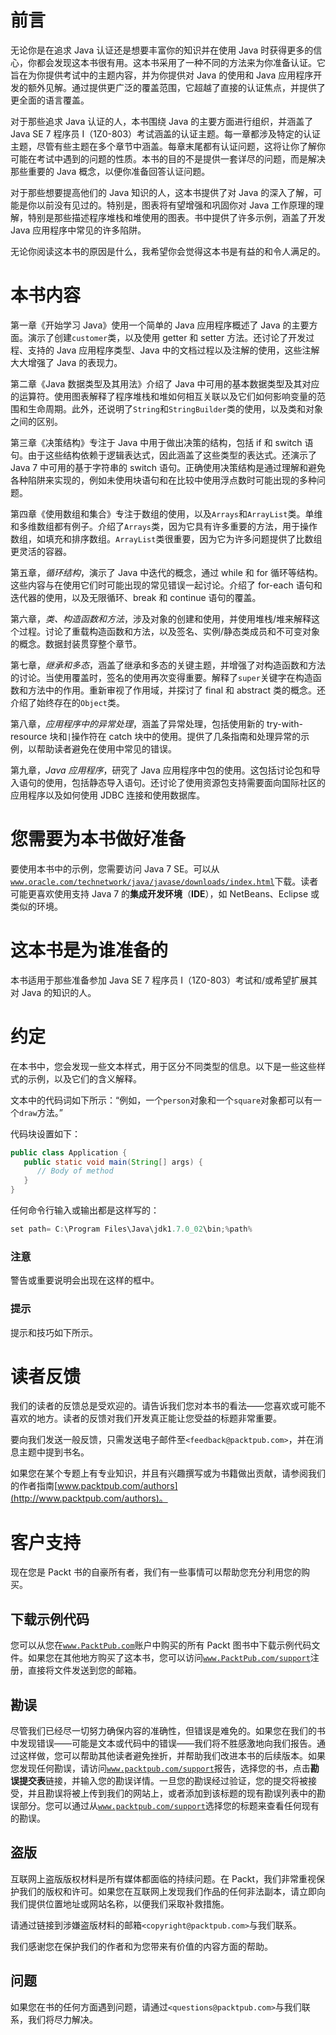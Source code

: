 # 前言

无论你是在追求 Java 认证还是想要丰富你的知识并在使用 Java 时获得更多的信心，你都会发现这本书很有用。这本书采用了一种不同的方法来为你准备认证。它旨在为你提供考试中的主题内容，并为你提供对 Java 的使用和 Java 应用程序开发的额外见解。通过提供更广泛的覆盖范围，它超越了直接的认证焦点，并提供了更全面的语言覆盖。

对于那些追求 Java 认证的人，本书围绕 Java 的主要方面进行组织，并涵盖了 Java SE 7 程序员 I（1Z0-803）考试涵盖的认证主题。每一章都涉及特定的认证主题，尽管有些主题在多个章节中涵盖。每章末尾都有认证问题，这将让你了解你可能在考试中遇到的问题的性质。本书的目的不是提供一套详尽的问题，而是解决那些重要的 Java 概念，以便你准备回答认证问题。

对于那些想要提高他们的 Java 知识的人，这本书提供了对 Java 的深入了解，可能是你以前没有见过的。特别是，图表将有望增强和巩固你对 Java 工作原理的理解，特别是那些描述程序堆栈和堆使用的图表。书中提供了许多示例，涵盖了开发 Java 应用程序中常见的许多陷阱。

无论你阅读这本书的原因是什么，我希望你会觉得这本书是有益的和令人满足的。

# 本书内容

第一章《开始学习 Java》使用一个简单的 Java 应用程序概述了 Java 的主要方面。演示了创建`customer`类，以及使用 getter 和 setter 方法。还讨论了开发过程、支持的 Java 应用程序类型、Java 中的文档过程以及注解的使用，这些注解大大增强了 Java 的表现力。

第二章《Java 数据类型及其用法》介绍了 Java 中可用的基本数据类型及其对应的运算符。使用图表解释了程序堆栈和堆如何相互关联以及它们如何影响变量的范围和生命周期。此外，还说明了`String`和`StringBuilder`类的使用，以及类和对象之间的区别。

第三章《决策结构》专注于 Java 中用于做出决策的结构，包括 if 和 switch 语句。由于这些结构依赖于逻辑表达式，因此涵盖了这些类型的表达式。还演示了 Java 7 中可用的基于字符串的 switch 语句。正确使用决策结构是通过理解和避免各种陷阱来实现的，例如未使用块语句和在比较中使用浮点数时可能出现的多种问题。

第四章《使用数组和集合》专注于数组的使用，以及`Arrays`和`ArrayList`类。单维和多维数组都有例子。介绍了`Arrays`类，因为它具有许多重要的方法，用于操作数组，如填充和排序数组。`ArrayList`类很重要，因为它为许多问题提供了比数组更灵活的容器。

第五章，*循环结构*，演示了 Java 中迭代的概念，通过 while 和 for 循环等结构。这些内容与在使用它们时可能出现的常见错误一起讨论。介绍了 for-each 语句和迭代器的使用，以及无限循环、break 和 continue 语句的覆盖。

第六章，*类、构造函数和方法*，涉及对象的创建和使用，并使用堆栈/堆来解释这个过程。讨论了重载构造函数和方法，以及签名、实例/静态类成员和不可变对象的概念。数据封装贯穿整个章节。

第七章，*继承和多态*，涵盖了继承和多态的关键主题，并增强了对构造函数和方法的讨论。当使用覆盖时，签名的使用再次变得重要。解释了`super`关键字在构造函数和方法中的作用。重新审视了作用域，并探讨了 final 和 abstract 类的概念。还介绍了始终存在的`Object`类。

第八章，*应用程序中的异常处理*，涵盖了异常处理，包括使用新的 try-with-resource 块和`|`操作符在 catch 块中的使用。提供了几条指南和处理异常的示例，以帮助读者避免在使用中常见的错误。

第九章，*Java 应用程序*，研究了 Java 应用程序中包的使用。这包括讨论包和导入语句的使用，包括静态导入语句。还讨论了使用资源包支持需要面向国际社区的应用程序以及如何使用 JDBC 连接和使用数据库。

# 您需要为本书做好准备

要使用本书中的示例，您需要访问 Java 7 SE。可以从[`www.oracle.com/technetwork/java/javase/downloads/index.html`](http://www.oracle.com/technetwork/java/javase/downloads/index.html)下载。读者可能更喜欢使用支持 Java 7 的**集成开发环境**（**IDE**），如 NetBeans、Eclipse 或类似的环境。

# 这本书是为谁准备的

本书适用于那些准备参加 Java SE 7 程序员 I（1Z0-803）考试和/或希望扩展其对 Java 的知识的人。

# 约定

在本书中，您会发现一些文本样式，用于区分不同类型的信息。以下是一些这些样式的示例，以及它们的含义解释。

文本中的代码词如下所示：“例如，一个`person`对象和一个`square`对象都可以有一个`draw`方法。”

代码块设置如下：

```java
public class Application {
   public static void main(String[] args) {
      // Body of method
   }
}
```

任何命令行输入或输出都是这样写的：

```java
set path= C:\Program Files\Java\jdk1.7.0_02\bin;%path%

```

### 注意

警告或重要说明会出现在这样的框中。

### 提示

提示和技巧如下所示。

# 读者反馈

我们的读者的反馈总是受欢迎的。请告诉我们您对本书的看法——您喜欢或可能不喜欢的地方。读者的反馈对我们开发真正能让您受益的标题非常重要。

要向我们发送一般反馈，只需发送电子邮件至`<feedback@packtpub.com>`，并在消息主题中提到书名。

如果您在某个专题上有专业知识，并且有兴趣撰写或为书籍做出贡献，请参阅我们的作者指南[www.packtpub.com/authors](http://www.packtpub.com/authors)。

# 客户支持

现在您是 Packt 书的自豪所有者，我们有一些事情可以帮助您充分利用您的购买。

## 下载示例代码

您可以从您在[`www.PacktPub.com`](http://www.PacktPub.com)账户中购买的所有 Packt 图书中下载示例代码文件。如果您在其他地方购买了这本书，您可以访问[`www.PacktPub.com/support`](http://www.PacktPub.com/support)注册，直接将文件发送到您的邮箱。

## 勘误

尽管我们已经尽一切努力确保内容的准确性，但错误是难免的。如果您在我们的书中发现错误——可能是文本或代码中的错误——我们将不胜感激地向我们报告。通过这样做，您可以帮助其他读者避免挫折，并帮助我们改进本书的后续版本。如果您发现任何勘误，请访问[`www.packtpub.com/support`](http://www.packtpub.com/support)报告，选择您的书，点击**勘误提交表**链接，并输入您的勘误详情。一旦您的勘误经过验证，您的提交将被接受，并且勘误将被上传到我们的网站上，或者添加到该标题的现有勘误列表中的勘误部分。您可以通过从[`www.packtpub.com/support`](http://www.packtpub.com/support)选择您的标题来查看任何现有的勘误。

## 盗版

互联网上盗版版权材料是所有媒体都面临的持续问题。在 Packt，我们非常重视保护我们的版权和许可。如果您在互联网上发现我们作品的任何非法副本，请立即向我们提供位置地址或网站名称，以便我们采取补救措施。

请通过链接到涉嫌盗版材料的邮箱`<copyright@packtpub.com>`与我们联系。

我们感谢您在保护我们的作者和为您带来有价值的内容方面的帮助。

## 问题

如果您在书的任何方面遇到问题，请通过`<questions@packtpub.com>`与我们联系，我们将尽力解决。 

